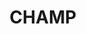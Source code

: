 ---
pid: LLB67
title: CHAMP
location_transcription: Phila Museum of Art
zipcode: '19103'
outside_phl: 
neighborhood: Rittenhouse Square,Avenue of The Arts,Logan Square,Fitler Square
age: '74'
age_range: 70+
instagram: 
image_file_name: LLB_67.jpg
proposal_transcription: Statue of Joe Frazier
topic: Figure,Sports
topic_summary: 0, 0
type: Sculpture Statue
keywords_other: 
credit: Scott Parker
image_labels: 
twitter: 
facebook: 
permalink: "/monuments/llb67/"
layout: item-page
---
